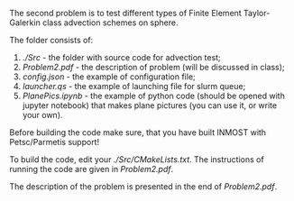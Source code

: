 The second problem is to test different types of Finite Element Taylor-Galerkin class advection schemes on sphere.

The folder consists of:

1) *./Src* - the folder with source code for advection test;
2) *Problem2.pdf* - the description of problem (will be discussed in class);
3) *config.json* - the example of configuration file;
4) *launcher.qs* - the example of launching file for slurm queue;
5) *PlanePics.ipynb* - the example of python code (should be opened with jupyter notebook) that makes plane pictures (you can use it, or write your own).

Before building the code make sure, that you have built INMOST with Petsc/Parmetis support!

To build the code, edit your *./Src/CMakeLists.txt*. The instructions of running the code are given in *Problem2.pdf*.


The description of the problem is presented in the end of *Problem2.pdf*.
